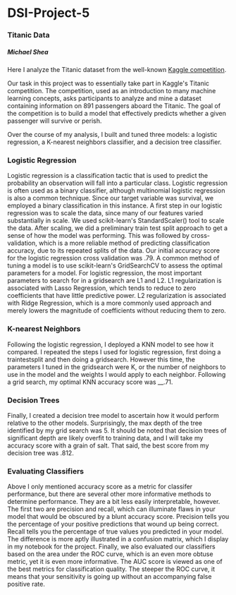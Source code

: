 # DSI-Project-5
### Titanic Data
##### Michael Shea
Here I analyze the Titanic dataset from the well-known [Kaggle competition](https://www.kaggle.com/c/titanic).

Our task in this project was to essentially take part in Kaggle's Titanic competition. The competition, used as an introduction to many machine learning concepts, asks participants to analyze and mine a dataset containing information on 891 passengers aboard the Titanic. The goal of the competition is to build a model that effectively predicts whether a given passenger will survive or perish.

Over the course of my analysis, I built and tuned three models: a logistic regression, a K-nearest neighbors classifier, and a decision tree classifier.

### Logistic Regression
Logistic regression is a classification tactic that is used to predict the probability an observation will fall into a particular class. Logistic regression is often used as a binary classifier, although multinomial logistic regression is also a common technique. Since our target variable was survival, we employed a binary classification in this instance.
A first step in our logistic regression was to scale the data, since many of our features varied substantially in scale. We used scikit-learn's StandardScaler() tool to scale the data. After scaling, we did a preliminary train test split approach to get a sense of how the model was performing. This was followed by cross-validation, which is a more reliable method of predicting classification accuracy, due to its repeated splits of the data. Our initial accuracy score for the logistic regression cross validation was .79.
A common method of tuning a model is to use scikit-learn's GridSearchCV to assess the optimal parameters for a model. For logistic regression, the most important parameters to search for in a gridsearch are L1 and L2. L1 regularization is associated with Lasso Regression, which tends to reduce to zero coefficients that have little predictive power. L2 regularization is associated with Ridge Regression, which is a more commonly used approach and merely lowers the magnitude of coefficients without reducing them to zero.
### K-nearest Neighbors
Following the logistic regression, I deployed a KNN model to see how it compared. I repeated the steps I used for logistic regression, first doing a traintestsplit and then doing a gridsearch. However this time, the parameters I tuned in the gridsearch were K, or the number of neighbors to use in the model and the weights I would apply to each neighbor. Following a grid search, my optimal KNN accuracy score was __.71.
### Decision Trees
Finally, I created a decision tree model to ascertain how it would perform relative to the other models. Surprisingly, the max depth of the tree identified by my grid search was 5. It should be noted that decision trees of significant depth are likely overfit to training data, and I will take my accuracy score with a grain of salt. That said, the best score from my decision tree was .812.
### Evaluating Classifiers
Above I only mentioned accuracy score as a metric for classifer performance, but there are several other more informative methods to determine performance. They are a bit less easily interpretable, however. The first two are precision and recall, which can illuminate flaws in your model that would be obscured by a blunt accuracy score. Precision tells you the percentage of your positive predictions that wound up being correct. Recall tells you the percentage of true values you predicted in your model. The difference is more aptly illustrated in a confusion matrix, which I display in my notebook for the project. Finally, we also evaluated our classifiers based on the area under the ROC curve, which is an even more obtuse metric, yet it is even more informative. The AUC score is viewed as one of the best metrics for classification quality. The steeper the ROC curve, it means that your sensitivity is going up without an accompanying false positive rate.
